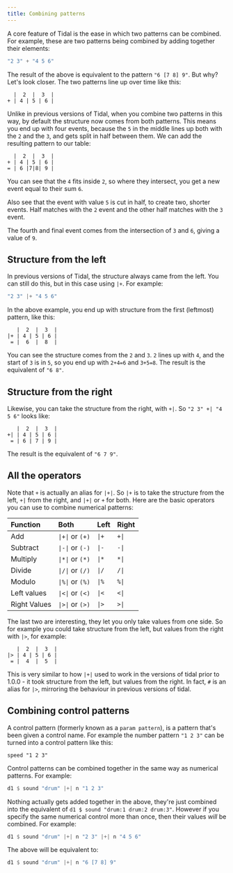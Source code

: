 ```yaml
---
title: Combining patterns
---
```


A core feature of Tidal is the ease in which two patterns can be combined. For example, these are two patterns being combined by adding together their elements:

```c
"2 3" + "4 5 6"
```

The result of the above is equivalent to the pattern `"6 [7 8] 9"`. But why? Let's look closer. The two patterns line up over time like this:

```plaintext
  |  2  |  3  |
+ | 4 | 5 | 6 |
```

Unlike in previous versions of Tidal, when you combine two patterns in this way, by default the structure now comes from both patterns. This means you end up with four events, because the `5` in the middle lines up both with the `2` and the `3`, and gets split in half between them. We can add the resulting pattern to our table:
```plaintext
  |  2  |  3  |
+ | 4 | 5 | 6 |
= | 6 |7|8| 9 |
```

You can see that the `4` fits inside `2`, so where they intersect, you get a new event equal to their sum `6`.

Also see that the event with value `5` is cut in half, to create two, shorter events. Half matches with the `2` event and the other half matches with the `3` event.

The fourth and final event comes from the intersection of `3` and `6`, giving a value of `9`.


## Structure from the left

In previous versions of Tidal, the structure always came from the left. You can still do this, but in this case using `|+`. For example:
```c
"2 3" |+ "4 5 6"
```

In the above example, you end up with structure from the first (leftmost) pattern, like this:
```plaintext
   |  2  |  3  |
|+ | 4 | 5 | 6 |
 = |  6  |  8  |
```

You can see the structure comes from the `2` and `3`. `2` lines up with `4`, and the start of `3` is in `5`, so you end up with `2+4=6` and `3+5=8`. The result is the equivalent of `"6 8"`.

## Structure from the right

Likewise, you can take the structure from the right, with `+|`. So `"2 3" +| "4 5 6"` looks like:
```plaintext
   |  2  |  3  |
+| | 4 | 5 | 6 |
 = | 6 | 7 | 9 |
```

The result is the equivalent of `"6 7 9"`.

## All the operators

Note that `+` is actually an alias for `|+|`. So `|+` is to take the structure from the left, `+|` from the right, and `|+|` or `+` for both. Here are the basic operators you can use to combine numerical patterns:

| Function     | Both             | Left  | Right |
|:-------------|:-----------------|:------|:------|
| Add          | `\|+\|` or `(+)` | `\|+` | `+\|` |
| Subtract     | `\|-\|` or `(-)` | `\|-` | `-\|` |
| Multiply     | `\|*\|` or `(*)` | `\|*` | `*\|` |
| Divide       | `\|/\|` or `(/)` | `\|/` | `/\|` |
| Modulo       | `\|%\|` or `(%)` | `\|%` | `%\|` |
| Left values  | `\|<\|` or `(<)` | `\|<` | `<\|` |
| Right Values | `\|>\|` or `(>)` | `\|>` | `>\|` |


The last two are interesting, they let you only take values from one side. So for example you could take structure from the left, but values from the right with `|>`, for example:

```plaintext
   |  2  |  3  |
|> | 4 | 5 | 6 |
 = |  4  |  5  |
```

This is very similar to how `|+|` used to work in the versions of tidal prior to 1.0.0 - it took structure from the left, but values from the right. In fact, `#` is an alias for `|>`, mirroring the behaviour in previous versions of tidal.

## Combining control patterns

A control pattern (formerly known as a `param pattern`), is a pattern that's been given a control name. For example the number pattern `"1 2 3"` can be turned into a control pattern like this:
```plaintext
speed "1 2 3"
```

Control patterns can be combined together in the same way as numerical patterns. For example:

```haskell
d1 $ sound "drum" |+| n "1 2 3"
```

Nothing actually gets added together in the above, they're just combined into the equivalent of `d1 $ sound "drum:1 drum:2 drum:3"`. However if you specify the same numerical control more than once, then their values _will_ be combined. For example:

```haskell
d1 $ sound "drum" |+| n "2 3" |+| n "4 5 6"
```

The above will be equivalent to:

```haskell
d1 $ sound "drum" |+| n "6 [7 8] 9"
```
